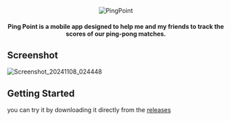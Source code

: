 

<p align="center">
  <img src="https://github.com/omar546/PingPoint/assets/71936776/5c49b150-6d9b-4752-9f3a-0ab95015a325" alt="PingPoint">
</p>




<h4 align="center">
Ping Point is a mobile app designed to help me and my friends to track the scores of our ping-pong matches.</h4>



## Screenshot
![Screenshot_20241108_024448](https://github.com/user-attachments/assets/d5ab113a-8bd4-4cc2-9f95-ed250fe111c7)

## Getting Started

you can try it by downloading it directly from the [releases](../../releases)





